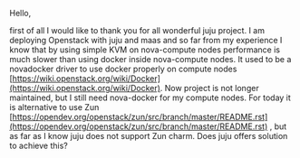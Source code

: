 Hello,

first of all I would like to thank you for all wonderful juju project. I am deploying Openstack with juju and maas and so far from my experience I know that by using simple KVM on nova-compute nodes performance is much slower than using docker inside nova-compute nodes. It used to be a novadocker driver to use docker properly on compute nodes [https://wiki.openstack.org/wiki/Docker](https://wiki.openstack.org/wiki/Docker). Now project is not longer maintained, but I still need nova-docker for my compute nodes. For today it is alternative to use Zun [https://opendev.org/openstack/zun/src/branch/master/README.rst](https://opendev.org/openstack/zun/src/branch/master/README.rst) , but as far as I know juju does not support Zun charm. Does juju offers solution to achieve this?
